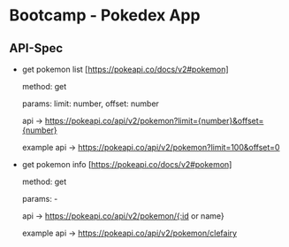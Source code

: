 # Bootcamp - Pokedex App

## API-Spec
- get pokemon list [https://pokeapi.co/docs/v2#pokemon]

    method: get

    params: limit: number, offset: number

    api -> https://pokeapi.co/api/v2/pokemon?limit={number}&offset={number}

    example api -> https://pokeapi.co/api/v2/pokemon?limit=100&offset=0


- get pokemon info [https://pokeapi.co/docs/v2#pokemon]

    method: get

    params: -

    api -> https://pokeapi.co/api/v2/pokemon/{:id or name}

    example api -> https://pokeapi.co/api/v2/pokemon/clefairy


